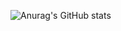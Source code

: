 ![Anurag's GitHub stats](https://readme-three-brown.vercel.app/api?username=iamliino&show_icons=true&theme=dracula)
